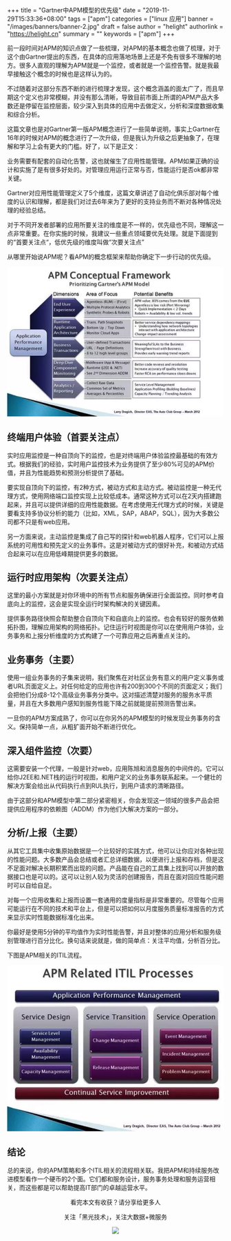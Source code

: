 +++
title = "Gartner中APM模型的优先级"
date = "2019-11-29T15:33:36+08:00"
tags = ["apm"]
categories = ["linux 应用"]
banner = "/images/banners/banner-2.jpg"
draft = false
author = "helight"
authorlink = "https://helight.cn"
summary = ""
keywords = ["apm"]
+++

前一段时间对APM的知识点做了一些梳理，对APM的基本概念也做了梳理，对于这个由Gartner提出的东西，在具体的应用落地场景上还是不免有很多不理解的地方。很多人直观的理解为APM就是一个监控，或者就是一个监控告警。就是我最早接触这个概念的时候也是这样认为的。
<!--more-->
不过随着对这部分东西不断的进行梳理才发现，这个概念涵盖的面太广了，而且早期这个定义也非常模糊，并没有那么清晰，导致目前市面上所谓的APM产品大多数还是停留在监控层面，较少深入到具体的应用中去做定义，分析和深度数据收集和综合分析。

这篇文章也是对Gartner第一版APM概念进行了一些简单说明，事实上Gartner在16年的时候对APM的概念进行了一次升级，但是我认为升级之后更抽象了，在理解和学习上会有更大的门槛。好了，以下是正文：


业务需要有配套的自动化告警，这也就催生了应用性能管理。APM如果正确的设计和实施了是有很多好处的。对管理应用运行正常与否，性能运行是否ok都非常关键。

Gartner对应用性能管理定义了5个维度，这篇文章讲述了自动化俱乐部对每个维度的认识和理解，都是我们对过去6年来为了更好的支持业务而不断对各种情况处理的经验总结。

对于不同开发者部署的应用所要关注的维度是不一样的，优先级也不同，理解这一点非常重要。在你实施的时候，我建议一些重点领域要优先处理。就是下面提到的“首要关注点“，低优先级的维度叫做“次要关注点”

从哪里开始说APM呢？看APM的概念框架来帮助你确定下一步行动的优先级。

![](../../imgs/2019/11/201911291575013068550676.jpg)
## 终端用户体验（首要关注点）

实时应用监控是一种自顶向下的监控，也是对终端用户体验监控最基础的有效方式。根据我们的经验，实时用户监控技术为业务提供了至少80%可见的APM价值，并且为性能趋势和预测分析提供了基础。

要实现自顶向下的监控，有2种方式，被动方式和主动方式。被动监控是一种无代理方式，使用网络端口监控实现上比较低成本。通常这种方式可以在2天内搭建跑起来，并且可以提供详细的应用性能数据。在考虑使用无代理方式的时候，关键是要看支持多协议分析的能力（比如，XML，SAP，ABAP，SQL），因为大多数公司都不只是有web应用。

另一方面来说，主动监控是集成了自己写的探针和web机器人程序，它们可以上报系统的可用性和预先定义的业务事件。这是对被动方式的很好补充，和被动方式结合起来可以在应用低峰期提供更多的数据。

## 运行时应用架构（次要关注点）
这里的最小方案就是对你环境中的所有节点和服务确保进行全面监控。同时参考自底向上的监控，这会是实现全运行时架构解决的关键因素。

提供事务路径快照会帮助整合自顶向下和自底向上的监控。也会有较好的服务依赖拓扑图，理解应用架构的网络拓扑。记住运行时视图是你可以在使用用户体验，业务事务和上报分析维度的方式构建了一个可靠应用之后再重点关注的。

## 业务事务（主要）
使用一组业务事务的子集来说明，我们聚焦在对社区业务有意义的用户定义事务或者URL页面定义上。对任何给定的应用也许有200到300个不同的页面定义；我们会把他们分成8-12个高级业务事务分类中。这对描述清楚对服务的服务水平质量，并且在大多数用户感知到服务性能下降之前就能提前预测告警出来。

一旦你的APM方案成熟了，你可以在你另外的APM模型的时候发现业务事务的含义。保持简单一点，从粗犷面开始不断进行优化。

## 深入组件监控（次要）
这需要安装一个代理，一般是针对web，应用陈旭和消息服务的中间件的。它可以给你J2EE和.NET栈的运行时视图，和用户定义的业务事务联系起来。一个健壮的解决方案会给出从代码执行点到RUL执行，到用户请求的清晰路径。

由于这部分和APM模型中第二部分紧密相关，你会发现这一领域的很多产品会把提供应用程序的依赖图（ADDM）作为他们大解决方案的一部分。

## 分析/上报（主要）
从其它工具集中收集原始数据是一个比较好的实践方式，他可以让你应对各种出现的性能问题。大多数产品会总结或者汇总详细数据，以便进行上报和存档，但是这不足面对解决长期积累而出现的问题。产品能在自己的工具集上找到可以开放的数据接口也是可以的。这可以让别人较为灵活的创建报告，而且在面对回应性能问题时可以自给自足。

对每一个应用收集和上报而设置一套通用的度量指标是非常重要的。尽管每个应用可能运行在不同的技术和平台上，但是可以把如何以月度服务质量标准报告的方式来显示实时性能数据标准化出来。

你最好是使用5分钟的平均值作为实时性能告警，并且对整体的应用分析和服务级别管理进行百分比化。换句话来说就是，做的简单点：关注平均值，分析百分比。

下图是APM相关的ITIL流程。

![](../../imgs/2019/11/201911291575013151740461.jpg)

## 结论

总的来说，你的APM策略和多个ITIL相关的流程相关联。我把APM和持续服务改进模型看作一个硬币的2个面。它们都和服务设计，服务事务处理和服务运营相关，而这些都是可以帮助提高IT部门的卓越运营水平。

<center>
看完本文有收获？请分享给更多人

关注「黑光技术」，关注大数据+微服务

![](/images/qrcode_helight_tech.jpg)
</center>